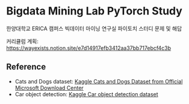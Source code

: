 # Bigdata Mining Lab PyTorch Study

한양대학교 ERICA 캠퍼스 빅데이터 마이닝 연구실 파이토치 스터디 문제 및 해답

커리큘럼 계획: https://wayexists.notion.site/e7d14917efb3412aa37bb717ebcf4c3b



## Reference

- Cats and Dogs dataset: [Kaggle Cats and Dogs Dataset from Official Microsoft Download Center](https://www.microsoft.com/en-us/download/details.aspx?id=54765)
- Car object detection: [Kaggle Car object detection dataset](https://www.kaggle.com/sshikamaru/car-object-detection)
